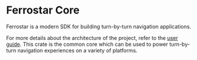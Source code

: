 # Ferrostar Core

Ferrostar is a modern SDK for building turn-by-turn navigation applications.

For more details about the architecture of the project, refer to the [user guide](https://stadiamaps.github.io/ferrostar/).
This crate is the common core which can be used to power turn-by-turn navigation experiences on a
variety of platforms.
